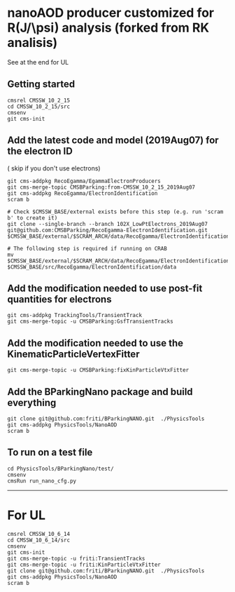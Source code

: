 # nanoAOD producer customized for R(J/\psi) analysis (forked from RK analisis)
See at the end for UL

## Getting started

```shell
cmsrel CMSSW_10_2_15
cd CMSSW_10_2_15/src
cmsenv
git cms-init
```

## Add the latest code and model (2019Aug07) for the electron ID 
( skip if you don't use electrons)

```shell
git cms-addpkg RecoEgamma/EgammaElectronProducers
git cms-merge-topic CMSBParking:from-CMSSW_10_2_15_2019Aug07
git cms-addpkg RecoEgamma/ElectronIdentification
scram b

# Check $CMSSW_BASE/external exists before this step (e.g. run 'scram b' to create it)
git clone --single-branch --branch 102X_LowPtElectrons_2019Aug07 git@github.com:CMSBParking/RecoEgamma-ElectronIdentification.git $CMSSW_BASE/external/$SCRAM_ARCH/data/RecoEgamma/ElectronIdentification/data

# The following step is required if running on CRAB
mv $CMSSW_BASE/external/$SCRAM_ARCH/data/RecoEgamma/ElectronIdentification/data/LowPtElectrons $CMSSW_BASE/src/RecoEgamma/ElectronIdentification/data 
```

## Add the modification needed to use post-fit quantities for electrons  

```shell
git cms-addpkg TrackingTools/TransientTrack
git cms-merge-topic -u CMSBParking:GsfTransientTracks
```

## Add the modification needed to use the KinematicParticleVertexFitter  

```shell
git cms-merge-topic -u CMSBParking:fixKinParticleVtxFitter
```

## Add the BParkingNano package and build everything

```shell
git clone git@github.com:friti/BParkingNANO.git  ./PhysicsTools
git cms-addpkg PhysicsTools/NanoAOD
scram b
```

## To run on a test file

```shell
cd PhysicsTools/BParkingNano/test/
cmsenv 
cmsRun run_nano_cfg.py
```

***

# For UL
```shell
cmsrel CMSSW_10_6_14
cd CMSSW_10_6_14/src
cmsenv
git cms-init
git cms-merge-topic -u friti:TransientTracks
git cms-merge-topic -u friti:KinParticleVtxFitter
git clone git@github.com:friti/BParkingNANO.git  ./PhysicsTools
git cms-addpkg PhysicsTools/NanoAOD
scram b
```

